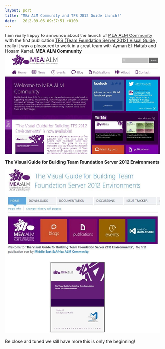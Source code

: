 ```yaml
---
layout: post
title: "MEA ALM Community and TFS 2012 Guide launch!"
date:   2012-09-06 09:37:51 +0100
---
```


I am really happy to announce about the launch of [MEA ALM Community](http://www.meaalmcommunity.com/ "MEA ALM Community") 
with the first publication [TFS (Team Foundation Server 2012) Visual Guide](http://tfs2012visualguide.codeplex.com/ " TFS (Team Foundation Server 2012) Visual  Guide") ,
really it was a pleasured to work in a great team with Ayman El-Hattab
and Hosam Kamel. **MEA ALM Community**
[![](/assets/images/2012/09/meaalm.jpg "MEAALM")](http://www.meaalmcommunity.com/ "MEA ALM") 

**The Visual Guide for Building Team Foundation Server 2012 Environments**

[![](/assets/images/2012/09/visual-guide.jpg "Visual Guide")](http://tfs2012visualguide.codeplex.com/ "TFS 2012 Guide") 

Be close and tuned we still have
more  this is only the beginning!

